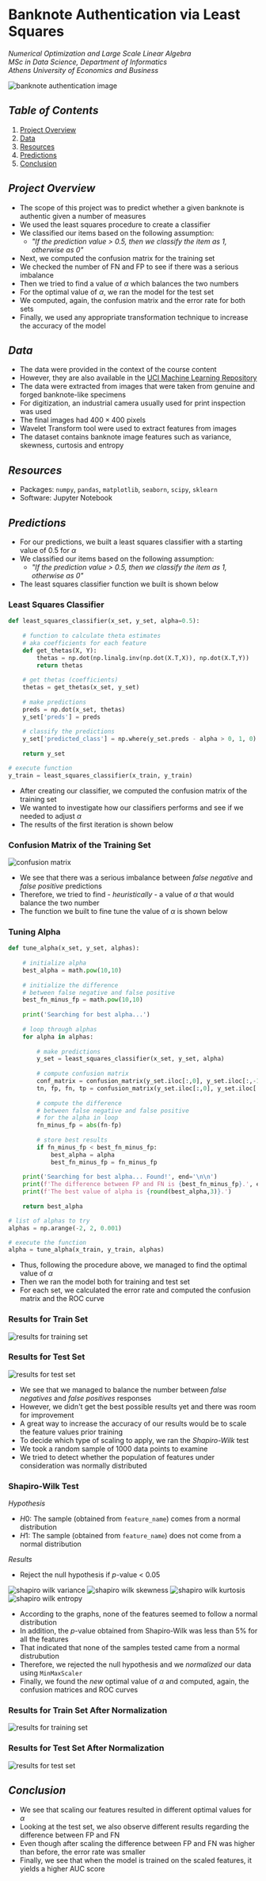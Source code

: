 # Banknote Authentication via Least Squares

*Numerical Optimization and Large Scale Linear Algebra*  
*MSc in Data Science, Department of Informatics*  
*Athens University of Economics and Business*

![banknote authentication image](./images/banknote_authentication_image.jpg)

## *Table of Contents*

1. [Project Overview](#project-overview)
2. [Data](#data)
3. [Resources](#resources)
4. [Predictions](#predictions)
5. [Conclusion](#conclusion)

## *Project Overview*

- The scope of this project was to predict whether a given banknote is authentic given a number of measures
- We used the least squares procedure to create a classifier
- We classified our items based on the following assumption:
    - *"If the prediction value > 0.5, then we classify the item as 1, otherwise as 0"*
- Next, we computed the confusion matrix for the training set
- We checked the number of FN and FP to see if there was a serious imbalance
- Then we tried to find a value of $\alpha$ which balances the two numbers
- For the optimal value of $\alpha$, we ran the model for the test set
- We computed, again, the confusion matrix and the error rate for both sets
- Finally, we used any appropriate transformation technique to increase the accuracy of the model

## *Data*

- The data were provided in the context of the course content
- However, they are also available in the [UCI Machine Learning Repository](https://archive-beta.ics.uci.edu/ml/datasets/banknote+authentication)
- The data were extracted from images that were taken from genuine and forged banknote-like specimens
- For digitization, an industrial camera usually used for print inspection was used
- The final images had $400 \times 400$ pixels
- Wavelet Transform tool were used to extract features from images
- The dataset contains banknote image features such as variance, skewness, curtosis and entropy

## *Resources*

- Packages: `numpy`, `pandas`, `matplotlib`, `seaborn`, `scipy`, `sklearn`
- Software: Jupyter Notebook

## *Predictions*

- For our predictions, we built a least squares classifier with a starting value of 0.5 for $\alpha$
- We classified our items based on the following assumption:
    - *"If the prediction value > 0.5, then we classify the item as 1, otherwise as 0"*
- The least squares classifier function we built is shown below

### Least Squares Classifier

``` python
def least_squares_classifier(x_set, y_set, alpha=0.5):
    
    # function to calculate theta estimates
    # aka coefficients for each feature
    def get_thetas(X, Y):
        thetas = np.dot(np.linalg.inv(np.dot(X.T,X)), np.dot(X.T,Y))
        return thetas
    
    # get thetas (coefficients)
    thetas = get_thetas(x_set, y_set)
    
    # make predictions
    preds = np.dot(x_set, thetas) 
    y_set['preds'] = preds
    
    # classify the predictions
    y_set['predicted_class'] = np.where(y_set.preds - alpha > 0, 1, 0)
    
    return y_set

# execute function
y_train = least_squares_classifier(x_train, y_train)
```

- After creating our classifier, we computed the confusion matrix of the training set
- We wanted to investigate how our classifiers performs and see if we needed to adjust $\alpha$
- The results of the first iteration is shown below

### Confusion Matrix of the Training Set

![confusion matrix](./images/confusion_matrix_prior_tuning_alpha.svg)

- We see that there was a serious imbalance between *false negative* and *false positive* predictions
- Therefore, we tried to find - *heuristically* - a value of $\alpha$ that would balance the two number
- The function we built to fine tune the value of $\alpha$ is shown below

### Tuning Alpha

``` python
def tune_alpha(x_set, y_set, alphas):
    
    # initialize alpha
    best_alpha = math.pow(10,10)
    
    # initialize the difference
    # between false negative and false positive
    best_fn_minus_fp = math.pow(10,10)
    
    print('Searching for best alpha...')
    
    # loop through alphas
    for alpha in alphas:
        
        # make predictions
        y_set = least_squares_classifier(x_set, y_set, alpha)
        
        # compute confusion matrix
        conf_matrix = confusion_matrix(y_set.iloc[:,0], y_set.iloc[:,-1])
        tn, fp, fn, tp = confusion_matrix(y_set.iloc[:,0], y_set.iloc[:,-1]).ravel()
        
        # compute the difference
        # between false negative and false positive
        # for the alpha in loop
        fn_minus_fp = abs(fn-fp)
        
        # store best results
        if fn_minus_fp < best_fn_minus_fp:
            best_alpha = alpha
            best_fn_minus_fp = fn_minus_fp
            
    print('Searching for best alpha... Found!', end='\n\n')
    print(f'The difference between FP and FN is {best_fn_minus_fp}.', end='\n\n')
    print(f'The best value of alpha is {round(best_alpha,3)}.')
    
    return best_alpha

# list of alphas to try
alphas = np.arange(-2, 2, 0.001)

# execute the function
alpha = tune_alpha(x_train, y_train, alphas)
```

- Thus, following the procedure above, we managed to find the optimal value of $\alpha$
- Then we ran the model both for training and test set
- For each set, we calculated the error rate and computed the confusion matrix and the ROC curve

### Results for Train Set

![results for training set](./images/confusion_matrix_and_roc_curve_for_train_set.svg)

### Results for Test Set

![results for test set](./images/confusion_matrix_and_roc_curve_for_test_set.svg)

- We see that we managed to balance the number between *false negatives* and *false positives* responses
- However, we didn't get the best possible results yet and there was room for improvement
- A great way to increase the accuracy of our results would be to scale the feature values prior training
- To decide which type of scaling to apply, we ran the *Shapiro-Wilk* test
- We took a random sample of 1000 data points to examine
- We tried to detect whether the population of features under consideration was normally distributed

### Shapiro-Wilk Test

*Hypothesis*

- $H0:$ The sample (obtained from `feature_name`) comes from a normal distribution
- $H1:$ The sample (obtained from `feature_name`) does not come from a normal distribution

*Results*

- Reject the null hypothesis if $p$-value < 0.05

![shapiro wilk variance](./images/shapiro_wilk_variance.svg)
![shapiro wilk skewness](./images/shapiro_wilk_skewness.svg)
![shapiro wilk kurtosis](./images/shapiro_wilk_kurtosis.svg)
![shapiro wilk entropy](./images/shapiro_wilk_entropy.svg)

- According to the graphs, none of the features seemed to follow a normal distribution
- In addition, the $p$-value obtained from Shapiro-Wilk was less than 5% for all the features
- That indicated that none of the samples tested came from a normal distrubution
- Therefore, we rejected the null hypothesis and we *normalized* our data using `MinMaxScaler`
- Finally, we found the *new* optimal value of $\alpha$ and computed, again, the confusion matrices and ROC curves

### Results for Train Set After Normalization

![results for training set](./images/confusion_matrix_and_roc_curve_for_scaled_train_set.svg)

### Results for Test Set After Normalization

![results for test set](./images/confusion_matrix_and_roc_curve_for_scaled_test_set.svg)

## *Conclusion*

- We see that scaling our features resulted in different optimal values for $\alpha$
- Looking at the test set, we also observe different results regarding the difference between FP and FN
- Even though after scaling the difference between FP and FN was higher than before, the error rate was smaller
- Finally, we see that when the model is trained on the scaled features, it yields a higher AUC score
